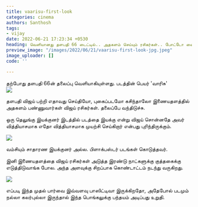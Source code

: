 ```yaml
---
title: vaarisu-first-look
categories: cinema
authors: Santhosh
tags:
- vijay
date: 2022-06-21 17:23:34 +0530
heading: வெளியானது தளபதி 66 டைட்டில்.. அதகளம் செய்யும் ரசிகர்கள்.. போட்டோ வைரல்..!
preview_image: "/images/2022/06/21/vaarisu-first-look-jpg.jpeg"
image_uploader: []
code: ''

---
```


தற்போது தளபதி 66ன் தலைப்பு வெளியாகியுள்ளது. படத்தின் பெயர் 'வாரிசு'  
![](/images/2022/06/21/thalapathy66-title-day-2-jpg.jpeg)

தளபதி விஜய் பற்றி எதாவது செய்தியோ, புகைப்படமோ கசிந்தாலோ இணையதளத்தில் அதகளம் பண்ணுவார்கள் விஜய் ரசிகர்கள். தலைப்பே வந்திடுச்சு.   

ஒரு தெலுங்கு இயக்குனர் இடத்தில் படத்தை இயக்கு என்று விஜய் சொன்னதே அவர் வித்தியாசமாக எதோ வித்தியாசமாக முயற்சி செய்கிறார் என்பது புரிந்திருக்கும்.

![](/images/2022/06/21/thalapathy66-title-day-jpg.jpeg)

வம்சியும் சாதாரண இயக்குனர் அல்ல. பிளாக்பஸ்டர் படங்கள் கொடுத்தவர்.

இனி இணையதளத்தை விஜய் ரசிகர்கள் அடுத்த இரண்டு நாட்களுக்கு குத்தகைக்கு எடுத்திடுவாங்க போல. அந்த அளவுக்கு சிறப்பாக கொண்டாட்டம் நடந்து வருகிறது.

![](/images/2022/06/21/thalapathy66-title-day-1-jpg.jpeg)

எப்படி இந்த முதல் பார்வை இவ்வளவு பாஸிட்டிவா இருக்கிறதோ, அதேபோல் படமும் நல்லா கலர்புல்லா இருந்தால் இந்த பொங்கலுக்கு பந்தயம் அடிப்பது உறுதி.
